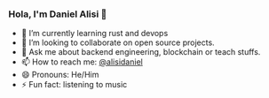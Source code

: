 ### Hola, I'm Daniel Alisi 👋


- 🌱 I’m currently learning rust and devops
- 👯 I’m looking to collaborate on open source projects.
- 💬 Ask me about backend engineering, blockchain or teach stuffs.
- 📫 How to reach me: [@alisidaniel](https://twitter.com/alisidaniel)
- 😄 Pronouns: He/Him
- ⚡ Fun fact: listening to music
